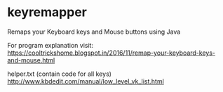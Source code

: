 # keyremapper
Remaps your Keyboard keys and Mouse buttons using Java <br/>

For program explanation visit: <br/>
https://cooltrickshome.blogspot.in/2016/11/remap-your-keyboard-keys-and-mouse.html

helper.txt (contain code for all keys) <br/>
http://www.kbdedit.com/manual/low_level_vk_list.html
